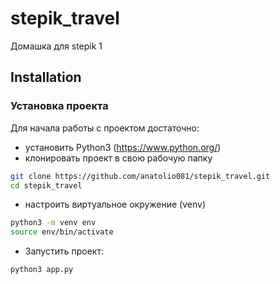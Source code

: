 # stepik_travel
Домашка для stepik 1

## Installation

### Установка проекта
Для начала работы с проектом достаточно: 
- установить Python3 (https://www.python.org/) 
- клонировать проект в свою рабочую папку

```sh
git clone https://github.com/anatolio081/stepik_travel.git
cd stepik_travel
``` 
- настроить виртуальное окружение (venv)

```sh
python3 -m venv env
source env/bin/activate 
```
- Запустить проект:
```sh
python3 app.py 
```
